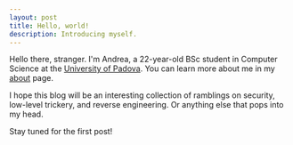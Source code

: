 ```yaml
---
layout: post
title: Hello, world!
description: Introducing myself.
---
```


Hello there, stranger. I'm Andrea, a 22-year-old BSc student in Computer Science at the [University of Padova](http://www.unipd.it/). You can learn more about me in my [about](/about/) page.

I hope this blog will be an interesting collection of ramblings on security, low-level trickery, and reverse engineering. Or anything else that pops into my head.

Stay tuned for the first post!
